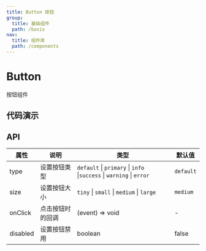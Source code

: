 ```yaml
---
title: Button 按钮
group:
  title: 基础组件
  path: /basis
nav:
  title: 组件库
  path: /components
---
```


# Button

按钮组件

## 代码演示

<code src="./demo/basic.tsx"></code>

## API

| 属性     | 说明             | 类型                   | 默认值    |
| -------- | ---------------- | ---------------------- | --------- |
| type     | 设置按钮类型     | `default`  \| `primary` \| `info` \|`success` \| `warning` \| `error` | `default` |
| size  | 设置按钮大小 | `tiny` \| `small` \| `medium` \| `large`        | `medium `        |
| onClick  | 点击按钮时的回调 | (event) => void        | -         |
| disabled | 设置按钮禁用     | boolean                | false     |
